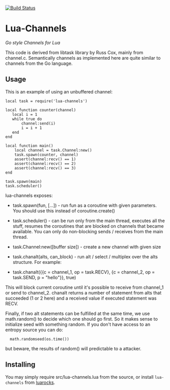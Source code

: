 [![Build Status](https://travis-ci.org/majek/lua-channels.png)](https://travis-ci.org/majek/lua-channels.png)

Lua-Channels
============

*Go style Channels for Lua*

This code is derived from libtask library by Russ Cox, mainly from
channel.c. Semantically channels as implemented here are quite
similar to channels from the Go language.

Usage
-----

This is an example of using an unbuffered channel:

```
local task = require('lua-channels')

local function counter(channel)
   local i = 1
   while true do
       channel:send(i)
       i = i + 1
   end
end

local function main()
    local channel = task.Channel:new()
    task.spawn(counter, channel)
    assert(channel:recv() == 1)
    assert(channel:recv() == 2)
    assert(channel:recv() == 3)
end

task.spawn(main)
task.scheduler()
```

lua-channels exposes:

 * task.spawn(fun, [...]) - run fun as a coroutine with given
                        parameters. You should use this instead of
                        coroutine.create()

 * task.scheduler() - can be run only from the main thread, executes
                    all the stuff, resumes the coroutines that are
                    blocked on channels that became available. You
                    can only do non-blocking sends / receives from
                    the main thread.

 * task.Channel:new([buffer size]) - create a new channel with given size

 * task.chanalt(alts, can_block) - run alt / select / multiplex over
                                 the alts structure. For example:

 * task.chanalt({{c = channel_1, op = task.RECV},
              {c = channel_2, op = task.SEND, p = "hello"}}, true)

This will block current coroutine until it's possible to receive
from channel_1 or send to channel_2. chanalt returns a number of
statement from alts that succeeded (1 or 2 here) and a received
value if executed statement was RECV.

Finally, if two alt statements can be fulfilled at the same time,
we use math.random() to decide which one should go first. So it
makes sense to initialize seed with something random. If you don't
have access to an entropy source you can do:

```
  math.randomseed(os.time())
```

but beware, the results of random() will predictable to a attacker.

Installing
----------

You may simply require src/lua-channels.lua from the source, or install
`lua-channels` from [luarocks](http://luarocks.org).

